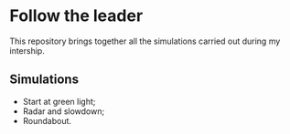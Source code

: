 # Follow the leader

This repository brings together all the simulations carried out during my intership.

## Simulations
- Start at green light;
- Radar and slowdown;
- Roundabout.
